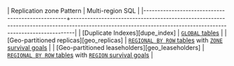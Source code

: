 | Replication zone Pattern                         | Multi-region SQL                                                                                                                                            |
|--------------------------------------------------+-------------------------------------------------------------------------------------------------------------------------------------------------------------|
| [Duplicate Indexes][dupe_index]                  | [`GLOBAL` tables](global-tables.html)                                                                                                                       |
| [Geo-partitioned replicas][geo_replicas]         | [`REGIONAL BY ROW` tables](regional-tables.html#regional-by-row-tables) with [`ZONE` survival goals](multiregion-overview.html#surviving-zone-failures)     |
| [Geo-partitioned leaseholders][geo_leaseholders] | [`REGIONAL BY ROW` tables](regional-tables.html#regional-by-row-tables) with [`REGION` survival goals](multiregion-overview.html#surviving-region-failures) |
